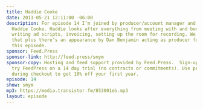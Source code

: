 ```yaml
---
title: Haddie Cooke
date: 2013-05-21 12:11:00 -06:00
description: For episode 14 I’m joined by producer/account manager and host on 5by5,
  Haddie Cooke. Haddie looks after everything from meeting with and booking sponsors,
  writing ad scripts, invoicing, setting up the room for recording. We cover all of
  that plus there’s an appearance by Dan Benjamin acting as producer for Haddie on
  this episode.
sponsor: Feed.Press
sponsor-link: http://feed.press/smym
sponsor-copy: Hosting and feed support provided by Feed.Press.  Sign-up today and
  try FeedPress on a 14 day trial (no contracts or commitments). Use promo code "smym"
  during checkout to get 10% off your first year.
episode: 14
show: smym
mp3: https://media.transistor.fm/853001eb.mp3
layout: episode
---
```


